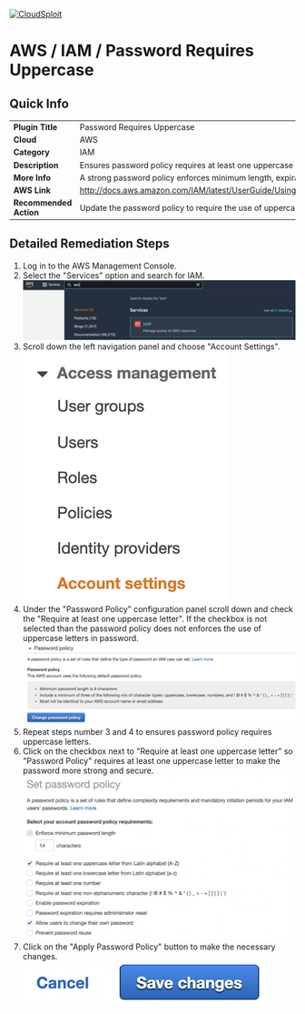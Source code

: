 [![CloudSploit](https://cloudsploit.com/img/logo-new-big-text-100.png "CloudSploit")](https://cloudsploit.com)

# AWS / IAM / Password Requires Uppercase

## Quick Info

| | |
|-|-|
| **Plugin Title** | Password Requires Uppercase |
| **Cloud** | AWS |
| **Category** | IAM |
| **Description** | Ensures password policy requires at least one uppercase letter |
| **More Info** | A strong password policy enforces minimum length, expirations, reuse, and symbol usage |
| **AWS Link** | http://docs.aws.amazon.com/IAM/latest/UserGuide/Using_ManagingPasswordPolicies.html |
| **Recommended Action** | Update the password policy to require the use of uppercase letters |

## Detailed Remediation Steps
1. Log in to the AWS Management Console.
2. Select the "Services" option and search for IAM. </br><img src="/resources/aws/iam/password-requires-uppercase/step2.png"/>
3. Scroll down the left navigation panel and choose "Account Settings". </br><img src="/resources/aws/iam/password-requires-uppercase/step3.png"/>
4. Under the "Password Policy" configuration panel scroll down and check the "Require at least one uppercase letter". If the checkbox is not selected than the password policy does not  enforces the use of uppercase letters in password.</br><img src="/resources/aws/iam/password-requires-uppercase/step4.png"/>
5. Repeat steps number 3 and 4 to ensures password policy requires uppercase letters.</br>
6. Click on the checkbox next to "Require at least one uppercase letter" so "Password Policy" requires at least one uppercase letter to make the password more strong and secure. </br> <img src="/resources/aws/iam/password-requires-uppercase/step6.png"/>
7. Click on the "Apply Password Policy" button to make the necessary changes.</br><img src="/resources/aws/iam/password-requires-uppercase/step7.png"/>
